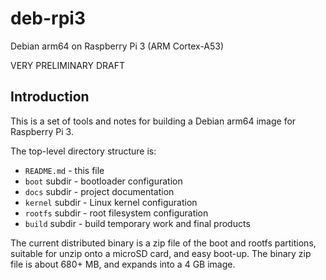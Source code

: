 # deb-rpi3
Debian arm64 on Raspberry Pi 3 (ARM Cortex-A53)

VERY PRELIMINARY DRAFT

## Introduction

This is a set of tools and notes for building a Debian arm64 image for
Raspberry Pi 3.

The top-level directory structure is:
* `README.md` - this file
* `boot` subdir - bootloader configuration
* `docs` subdir - project documentation
* `kernel` subdir - Linux kernel configuration
* `rootfs` subdir - root filesystem configuration
* `build` subdir - build temporary work and final products

The current distributed binary is a zip file of the boot and rootfs
partitions, suitable for unzip onto a microSD card, and easy boot-up.
The binary zip file is about 680+ MB, and expands into a 4 GB image.

